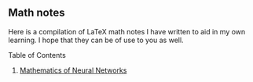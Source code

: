 ## Math notes

Here is a compilation of LaTeX math notes I have written to aid in my own learning. I hope that they can be of use to you as well.

Table of Contents
1. [Mathematics of Neural Networks](mathematics_of_neural_networks.pdf)